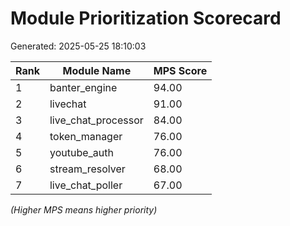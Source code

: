 # Module Prioritization Scorecard
Generated: 2025-05-25 18:10:03

| Rank | Module Name          |  MPS Score |
|------|----------------------|------------|
| 1    | banter_engine        |      94.00 |
| 2    | livechat             |      91.00 |
| 3    | live_chat_processor  |      84.00 |
| 4    | token_manager        |      76.00 |
| 5    | youtube_auth         |      76.00 |
| 6    | stream_resolver      |      68.00 |
| 7    | live_chat_poller     |      67.00 |

*(Higher MPS means higher priority)*